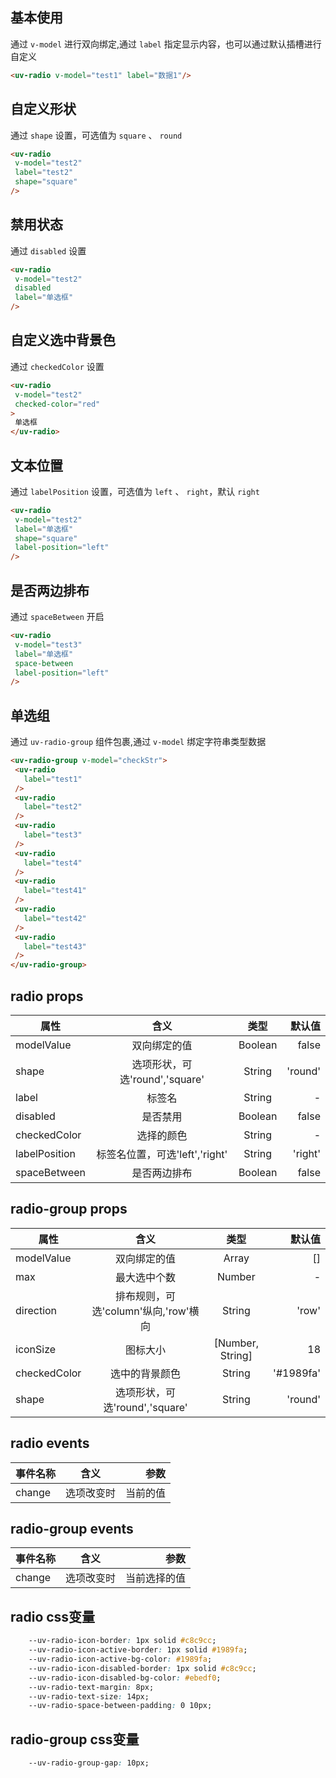 <script setup>
import useCompStore from '../store/copname.js'
import { onMounted } from 'vue'
const compStore =useCompStore()

onMounted(()=>{
  compStore.updateName('radio')
})

</script>

## 基本使用

通过 `v-model` 进行双向绑定,通过 `label` 指定显示内容，也可以通过默认插槽进行自定义

```html
<uv-radio v-model="test1" label="数据1"/>
```

## 自定义形状

通过 `shape` 设置，可选值为 `square` 、 `round`

 ```html
<uv-radio
  v-model="test2"
  label="test2"
  shape="square"
/>
 ```

## 禁用状态

通过 `disabled` 设置

 ```html
<uv-radio
  v-model="test2"
  disabled
  label="单选框"
/>
 ```

## 自定义选中背景色

通过 `checkedColor` 设置

 ```html
<uv-radio
  v-model="test2"
  checked-color="red"
>
  单选框
</uv-radio>
 ``` 

## 文本位置

通过 `labelPosition` 设置，可选值为 `left` 、 `right`，默认 `right`

 ```html
<uv-radio
  v-model="test2"
  label="单选框"
  shape="square"
  label-position="left"
/>
 ``` 

## 是否两边排布

通过 `spaceBetween` 开启

 ```html
<uv-radio
  v-model="test3"
  label="单选框"
  space-between
  label-position="left"
/>
 ```
## 单选组

通过 `uv-radio-group` 组件包裹,通过 `v-model` 绑定字符串类型数据

 ```html
<uv-radio-group v-model="checkStr">
  <uv-radio
    label="test1"
  />
  <uv-radio
    label="test2"
  />
  <uv-radio
    label="test3"
  />
  <uv-radio
    label="test4"
  />
  <uv-radio
    label="test41"
  />
  <uv-radio
    label="test42"
  />
  <uv-radio
    label="test43"
  />
</uv-radio-group>
 ``` 


## radio props

| 属性          |              含义              |  类型   |  默认值 |
| ------------- | :----------------------------: | :-----: | ------: |
| modelValue    |          双向绑定的值          | Boolean |   false |
| shape         | 选项形状，可选'round','square' | String  | 'round' |
| label         |             标签名             | String  |       - |
| disabled      |            是否禁用            | Boolean |   false |
| checkedColor  |           选择的颜色           | String  |       - |
| labelPosition | 标签名位置，可选'left','right' | String  | 'right' |
| spaceBetween  |          是否两边排布          | Boolean |   false |

## radio-group props

| 属性         |                 含义                 |       类型       |    默认值 |
| ------------ | :----------------------------------: | :--------------: | --------: |
| modelValue   |             双向绑定的值             |      Array       |        [] |
| max          |             最大选中个数             |      Number      |         - |
| direction    | 排布规则，可选'column'纵向,'row'横向 |      String      |     'row' |
| iconSize     |               图标大小               | [Number, String] |        18 |
| checkedColor |            选中的背景颜色            |      String      | '#1989fa' |
| shape        |    选项形状，可选'round','square'    |      String      |   'round' |

## radio events

| 事件名称 |    含义    |     参数 |
| -------- | :--------: | -------: |
| change   | 选项改变时 | 当前的值 |

## radio-group events

| 事件名称 |    含义    |         参数 |
| -------- | :--------: | -----------: |
| change   | 选项改变时 | 当前选择的值 |

## radio css变量

```css
    --uv-radio-icon-border: 1px solid #c8c9cc;
    --uv-radio-icon-active-border: 1px solid #1989fa;
    --uv-radio-icon-active-bg-color: #1989fa;
    --uv-radio-icon-disabled-border: 1px solid #c8c9cc;
    --uv-radio-icon-disabled-bg-color: #ebedf0;
    --uv-radio-text-margin: 8px;
    --uv-radio-text-size: 14px;
    --uv-radio-space-between-padding: 0 10px;
```

## radio-group css变量

```css
    --uv-radio-group-gap: 10px;
```